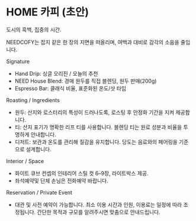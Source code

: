 # HOME 카피 (초안)

도시의 흑백, 집중의 시간.

NEEDCOFY는 잡지 같은 한 장의 지면을 떠올리며, 여백과 대비로 감각의 소음을 줄입니다.

Signature
- Hand Drip: 싱글 오리진 / 오늘의 추천
- NEED House Blend: 경매 원두를 직접 블렌딩, 원두 판매(200g)
- Espresso Bar: 클래식 비율, 표준화된 온도/샷 타임

Roasting / Ingredients
- 원두: 산지와 로스터리의 특성이 드러나도록, 로스팅 후 안정화 기간을 지켜 제공합니다.
- 티: 산지 표기가 명확한 리프 티를 사용합니다. 블렌딩 티는 원료 성분과 비율을 투명하게 안내합니다.
- 디저트: 보관과 온도를 관리해 질감을 유지합니다. 당도는 음료와의 페어링을 기준으로 설계합니다.

Interior / Space
- 화이트 큐브 컨셉의 인테리어 스틸 컷 6–9장, 라이트박스 제공.
- 좌석예약및 단체 손님은 전화예약 바랍니다.

Reservation / Private Event
- 대관 및 사전 예약이 가능합니다. 최소 이용 시간과 인원, 이용료는 일정에 따라 조정됩니다. 간단한 목적과 규모를 알려주시면 맞춤으로 안내드립니다.
